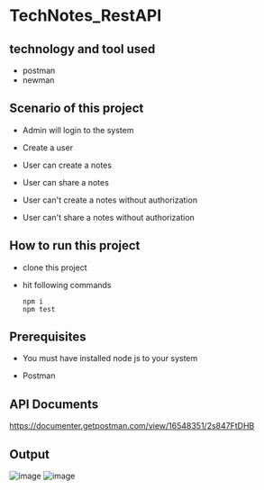 # TechNotes_RestAPI

## technology and tool used
- postman
- newman

## Scenario of this project

- Admin will login to the system

- Create a user

- User can create a notes

- User can share a notes

- User can't create a notes without authorization

- User can't share a notes without authorization

## How to run this project

- clone this project

- hit following commands
      
      npm i
      npm test
      
## Prerequisites
- You must have installed node js to your system

- Postman

## API Documents
https://documenter.getpostman.com/view/16548351/2s847FtDHB

## Output
![image](https://user-images.githubusercontent.com/78067017/196348268-18150013-cbb9-4d39-aa8b-3b3d42d3f363.png)
![image](https://user-images.githubusercontent.com/78067017/196348347-a719c21f-afaa-436e-94c9-81a4c275bfe7.png)



      
